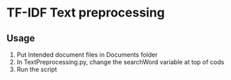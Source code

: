 # TF-IDF Text preprocessing
## Usage
1. Put Intended document files in Documents folder
2. In TextPreprocessing.py, change the searchWord variable at top of cods
3. Run the script